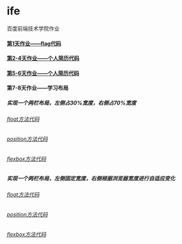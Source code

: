 # ife
百度前端技术学院作业

#### [第1天作业——flag](https://xszi.github.io/ife/class1_flag.html)[代码](https://github.com/xszi/ife/blob/master/class1_flag.html)

#### [第2-4天作业——个人简历](http://htmlpreview.github.io/?https://github.com/xszi/ife/blob/master/class2-4_resume.html)[代码](https://github.com/xszi/ife/blob/master/class2-4_resume.html)
#### [第5-6天作业——个人简历](http://htmlpreview.github.io/?https://github.com/xszi/ife/blob/master/class5-6_resume.html)[代码](https://github.com/xszi/ife/blob/master/class5-6_resume.html)
#### 第7-8天作业——学习布局
##### 实现一个两栏布局，左侧占30%宽度，右侧占70%宽度
###### [float方法](http://htmlpreview.github.io/?https://github.com/xszi/ife/blob/master/20180524_layout1_1.html)[代码](https://github.com/xszi/ife/blob/master/20180524_layout1_1.html)
###### [position方法](http://htmlpreview.github.io/?https://github.com/xszi/ife/blob/master/20180524_layout1_2.html)[代码](https://github.com/xszi/ife/blob/master/20180524_layout1_2.html)
###### [flexbox方法](http://htmlpreview.github.io/?https://github.com/xszi/ife/blob/master/20180524_layout1_3.html)[代码](https://github.com/xszi/ife/blob/master/20180524_layout1_3.html)
##### 实现一个两栏布局，左侧固定宽度，右侧根据浏览器宽度进行自适应变化
###### [float方法](http://htmlpreview.github.io/?https://github.com/xszi/ife/blob/master/20180524_layout2_1.html)[代码](https://github.com/xszi/ife/blob/master/20180524_layout2_1.html)
###### [position方法](http://htmlpreview.github.io/?https://github.com/xszi/ife/blob/master/20180524_layout2_2.html)[代码](https://github.com/xszi/ife/blob/master/20180524_layout2_2.html)
###### [flexbox方法](http://htmlpreview.github.io/?https://github.com/xszi/ife/blob/master/20180524_layout2_3.html)[代码](https://github.com/xszi/ife/blob/master/20180524_layout2_3.html)
